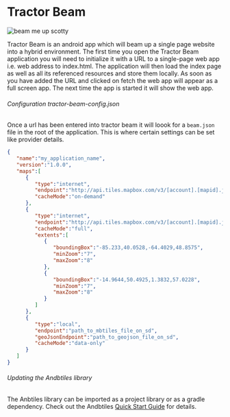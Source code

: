 Tractor Beam
============

![beam me up scotty](https://encrypted-tbn1.gstatic.com/images?q=tbn:ANd9GcRRTooGZUc2vm7cLCVxDm6pcecuCQIIvxdY90X9IIf-L9LNYYE4)

Tractor Beam is an android app which will beam up a single page website into a hybrid environment. The first time you open the Tractor Beam application you will need to initialize it with a URL to a single-page web app i.e. web address to index.html. The application will then load the index page as well as all its referenced resources and store them locally. As soon as you have added the URL and clicked on fetch the web app will appear as a full screen app. The next time the app is started it will show the web app.

###### Configuration tractor-beam-config.json
Once a url has been entered into tractor beam it will loook for a ``beam.json`` file in the root of the application. This is where certain settings can be set like provider details.

```json
{
   "name":"my_application_name",
   "version":"1.0.0",
   "maps":[
      {
         "type":"internet",
         "endpoint":"http://api.tiles.mapbox.com/v3/[account].[mapid].json",
         "cacheMode":"on-demand"
      },
      {
         "type":"internet",
         "endpoint":"http://api.tiles.mapbox.com/v3/[account].[mapid].json",
         "cacheMode":"full",
         "extents":[
            {
               "boundingBox":"-85.233,40.0528,-64.4029,48.8575",
               "minZoom":"7",
               "maxZoom":"8"
            },
            {
               "boundingBox":"-14.9644,50.4925,1.3832,57.0228",
               "minZoom":"7",
               "maxZoom":"8"
            }
         ]
      },
      {
         "type":"local",
         "endpoint":"path_to_mbtiles_file_on_sd",
         "geoJsonEndpoint":"path_to_geojson_file_on_sd",
         "cacheMode":"data-only"
      }
   ]
}
```
###### Updating the Andbtiles library
The Anbtiles library can be imported as a project library or as a gradle dependency. Check out the Andbtiles [Quick Start Guide] for details. 

[Quick Start Guide]:https://github.com/tesera/andbtiles/wiki/Quick-Start-Guide
